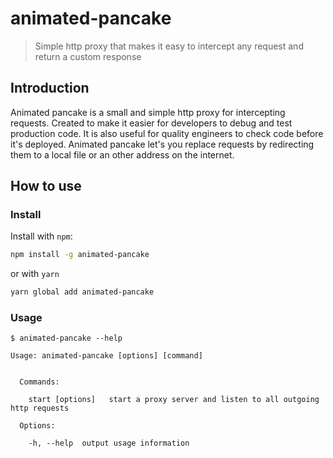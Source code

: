 # animated-pancake

> Simple http proxy that makes it easy to intercept any request and return a custom response

## Introduction

Animated pancake is a small and simple http proxy for intercepting requests. Created to make it easier for developers to debug and test production code. It is also useful for quality engineers to check code before it's deployed. Animated pancake let's you replace requests by redirecting them to a local file or an other address on the internet.

## How to use

### Install

Install with `npm`:

```bash
npm install -g animated-pancake
```

or with `yarn`

```bash
yarn global add animated-pancake
```

### Usage

```
$ animated-pancake --help

Usage: animated-pancake [options] [command]


  Commands:

    start [options]   start a proxy server and listen to all outgoing http requests

  Options:

    -h, --help  output usage information
```
